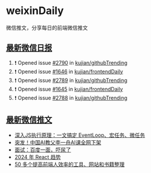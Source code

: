 # weixinDaily
微信推文，分享每日的前端微信推文

## [最新微信日报](https://github.com/kujian/weixinDaily/issues)

<!--START_SECTION:activity-->
1. ❗ Opened issue [#2790](https://github.com/kujian/githubTrending/issues/2790) in [kujian/githubTrending](https://github.com/kujian/githubTrending)
2. ❗ Opened issue [#1646](https://github.com/kujian/frontendDaily/issues/1646) in [kujian/frontendDaily](https://github.com/kujian/frontendDaily)
3. ❗ Opened issue [#2789](https://github.com/kujian/githubTrending/issues/2789) in [kujian/githubTrending](https://github.com/kujian/githubTrending)
4. ❗ Opened issue [#1645](https://github.com/kujian/frontendDaily/issues/1645) in [kujian/frontendDaily](https://github.com/kujian/frontendDaily)
5. ❗ Opened issue [#2788](https://github.com/kujian/githubTrending/issues/2788) in [kujian/githubTrending](https://github.com/kujian/githubTrending)
<!--END_SECTION:activity-->


## [最新微信推文](https://weixin.qdkfweb.cn/)

<!-- BLOG-POST-LIST:START -->
- [深入JS执行原理：一文搞定 EventLoop、宏任务、微任务](https://weixin.qdkfweb.cn/40621.html)
- [突发！中国AI教父李一舟AI课全网下架](https://weixin.qdkfweb.cn/40590.html)
- [面试：百度一面，吓尿了](https://weixin.qdkfweb.cn/40589.html)
- [2024 年 React 趋势](https://weixin.qdkfweb.cn/40603.html)
- [50 多个提高前端人效率的工具、网站和书籍整理](https://weixin.qdkfweb.cn/40600.html)
<!-- BLOG-POST-LIST:END -->